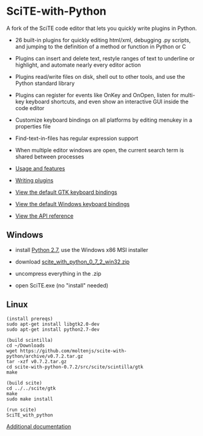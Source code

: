 # SciTE-with-Python

A fork of the SciTE code editor that lets you quickly write plugins in Python.

* 26 built-in plugins for quickly editing html/xml, debugging .py scripts, and jumping to the definition of a method or function in Python or C

* Plugins can insert and delete text, restyle ranges of text to underline or highlight, and automate nearly every editor action

* Plugins read/write files on disk, shell out to other tools, and use the Python standard library

* Plugins can register for events like OnKey and OnOpen, listen for multi-key keyboard shortcuts, and even show an interactive GUI inside the code editor
    
* Customize keyboard bindings on all platforms by editing menukey in a properties file

* Find-text-in-files has regular expression support

* When multiple editor windows are open, the current search term is shared between processes
    
* [Usage and features](https://moltenjs.com/page/scite-with-python/doc/features.html)

* [Writing plugins](https://moltenjs.com/page/scite-with-python/doc/writingplugin.html)

* [View the default GTK keyboard bindings](https://moltenjs.com/page/scite-with-python/doc/keyslinux.html)

* [View the default Windows keyboard bindings](https://moltenjs.com/page/scite-with-python/doc/keyswin.html)

* [View the API reference](https://moltenjs.com/page/scite-with-python/doc/writingpluginapi.html)

## Windows

* install [Python 2.7](https://www.python.org/downloads/windows/), use the Windows x86 MSI installer

* download [scite_with_python_0_7_2_win32.zip](https://github.com/moltenjs/scite-with-python/releases/download/v0.7.2/scite_with_python_0_7_2_win32.zip)

* uncompress everything in the .zip

* open SciTE.exe (no "install" needed)

## Linux

    (install prereqs)
    sudo apt-get install libgtk2.0-dev
    sudo apt-get install python2.7-dev
    
    (build scintilla)
    cd ~/Downloads
    wget https://github.com/moltenjs/scite-with-python/archive/v0.7.2.tar.gz
    tar -xzf v0.7.2.tar.gz
    cd scite-with-python-0.7.2/src/scite/scintilla/gtk
    make
    
    (build scite)
    cd ../../scite/gtk
    make
    sudo make install

    (run scite)
    SciTE_with_python

[Additional documentation](https://moltenjs.com/page/scite-with-python/doc/)
